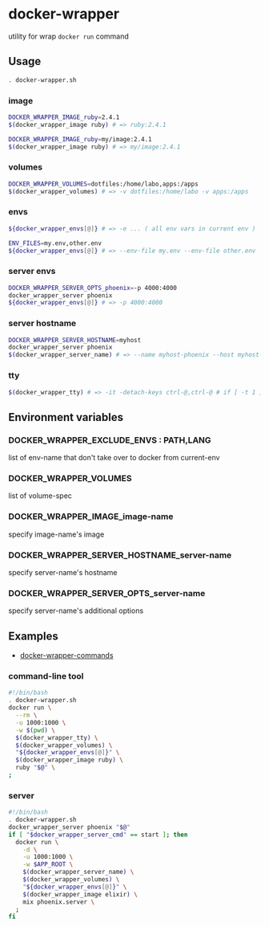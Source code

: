 # docker-wrapper

utility for wrap `docker run` command


## Usage

```bash
. docker-wrapper.sh
```

### image

```bash
DOCKER_WRAPPER_IMAGE_ruby=2.4.1
$(docker_wrapper_image ruby) # => ruby:2.4.1
```

```bash
DOCKER_WRAPPER_IMAGE_ruby=my/image:2.4.1
$(docker_wrapper_image ruby) # => my/image:2.4.1
```

### volumes

```bash
DOCKER_WRAPPER_VOLUMES=dotfiles:/home/labo,apps:/apps
$(docker_wrapper_volumes) # => -v dotfiles:/home/labo -v apps:/apps
```

### envs

```bash
${docker_wrapper_envs[@]} # => -e ... ( all env vars in current env )
```

```bash
ENV_FILES=my.env,other.env
${docker_wrapper_envs[@]} # => --env-file my.env --env-file other.env
```

### server envs

```bash
DOCKER_WRAPPER_SERVER_OPTS_phoenix=-p 4000:4000
docker_wrapper_server phoenix
${docker_wrapper_envs[@]} # => -p 4000:4000
```

### server hostname

```bash
DOCKER_WRAPPER_SERVER_HOSTNAME=myhost
docker_wrapper_server phoenix
$(docker_wrapper_server_name) # => --name myhost-phoenix --host myhost-phoenix
```

### tty

```bash
$(docker_wrapper_tty) # => -it -detach-keys ctrl-@,ctrl-@ # if [ -t 1 ]
```

## Environment variables

### DOCKER_WRAPPER_EXCLUDE_ENVS : PATH,LANG

list of env-name that don't take over to docker from current-env

### DOCKER_WRAPPER_VOLUMES

list of volume-spec

### DOCKER_WRAPPER_IMAGE_image-name

specify image-name's image

### DOCKER_WRAPPER_SERVER_HOSTNAME_server-name

specify server-name's hostname

### DOCKER_WRAPPER_SERVER_OPTS_server-name

specify server-name's additional options


## Examples

- [docker-wrapper-commands](https://github.com/getto-systems/docker-wrapper-commands)

### command-line tool

```bash
#!/bin/bash
. docker-wrapper.sh
docker run \
  --rm \
  -u 1000:1000 \
  -w $(pwd) \
  $(docker_wrapper_tty) \
  $(docker_wrapper_volumes) \
  "${docker_wrapper_envs[@]}" \
  $(docker_wrapper_image ruby) \
  ruby "$@" \
;
```

### server

```bash
#!/bin/bash
. docker-wrapper.sh
docker_wrapper_server phoenix "$@"
if [ "$docker_wrapper_server_cmd" == start ]; then
  docker run \
    -d \
    -u 1000:1000 \
    -w $APP_ROOT \
    $(docker_wrapper_server_name) \
    $(docker_wrapper_volumes) \
    "${docker_wrapper_envs[@]}" \
    $(docker_wrapper_image elixir) \
    mix phoenix.server \
  ;
fi
```
